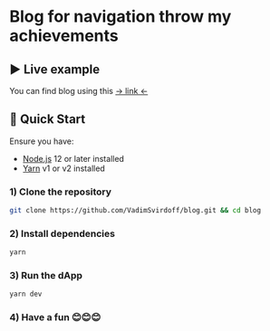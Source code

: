 
# Blog for navigation throw my achievements

## ▶️ Live example

You can find blog using this [-> link <-](https://blog-eight-xi-49.vercel.app/) 

## 🚀 Quick Start

Ensure you have:

- [Node.js](https://nodejs.org) 12 or later installed
- [Yarn](https://yarnpkg.com) v1 or v2 installed

### 1) Clone the repository

```bash
git clone https://github.com/VadimSvirdoff/blog.git && cd blog
```

### 2) Install dependencies

```bash
yarn
```

### 3) Run the dApp

```bash
yarn dev
```

### 4) Have a fun 😊😊😊